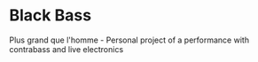 # Black Bass
Plus grand que l'homme - Personal project of a performance with contrabass and live electronics
